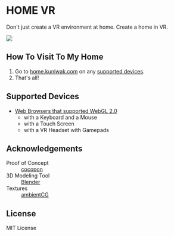 HOME VR
=======

Don't just create a VR environment at home. Create a home in VR.

![](public/ogp/1200x630.png)


How To Visit To My Home
-----------------------

1. Go to [home.kuniwak.com](https://home.kuniwak.com) on any [supported devices](#supported-devices).
2. That's all!


Supported Devices
-----------------

* [Web Browsers that supported WebGL 2.0](https://caniuse.com/webgl2)
    * with a Keyboard and a Mouse
    * with a Touch Screen
    * with a VR Headset with Gamepads


Acknowledgements
----------------
<dl>
    <dt>Proof of Concept</dt>
    <dd><a href="https://github.com/cocopon">cocopon</a></dd>
    <dt>3D Modeling Tool</dt>
    <dd><a href="https://www.blender.org/">Blender</a></dd>
    <dt>Textures</dt>
    <dd><a href="https://ambientcg.com">ambientCG</a></dd>
</dl>


License
-------
MIT License